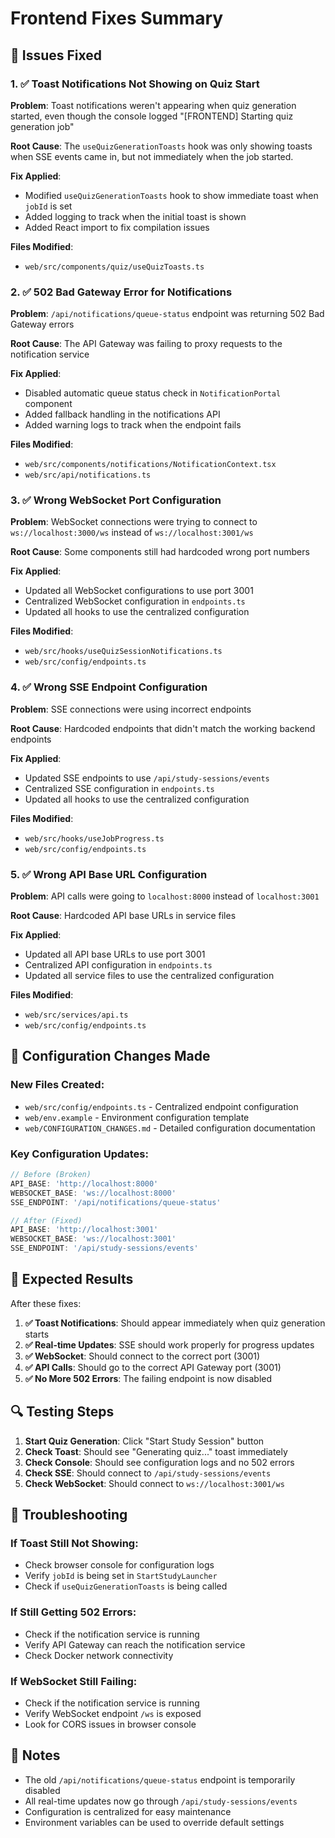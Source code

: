 # Frontend Fixes Summary

## 🎯 Issues Fixed

### **1. ✅ Toast Notifications Not Showing on Quiz Start**
**Problem**: Toast notifications weren't appearing when quiz generation started, even though the console logged "[FRONTEND] Starting quiz generation job"

**Root Cause**: The `useQuizGenerationToasts` hook was only showing toasts when SSE events came in, but not immediately when the job started.

**Fix Applied**:
- Modified `useQuizGenerationToasts` hook to show immediate toast when `jobId` is set
- Added logging to track when the initial toast is shown
- Added React import to fix compilation issues

**Files Modified**:
- `web/src/components/quiz/useQuizToasts.ts`

### **2. ✅ 502 Bad Gateway Error for Notifications**
**Problem**: `/api/notifications/queue-status` endpoint was returning 502 Bad Gateway errors

**Root Cause**: The API Gateway was failing to proxy requests to the notification service

**Fix Applied**:
- Disabled automatic queue status check in `NotificationPortal` component
- Added fallback handling in the notifications API
- Added warning logs to track when the endpoint fails

**Files Modified**:
- `web/src/components/notifications/NotificationContext.tsx`
- `web/src/api/notifications.ts`

### **3. ✅ Wrong WebSocket Port Configuration**
**Problem**: WebSocket connections were trying to connect to `ws://localhost:3000/ws` instead of `ws://localhost:3001/ws`

**Root Cause**: Some components still had hardcoded wrong port numbers

**Fix Applied**:
- Updated all WebSocket configurations to use port 3001
- Centralized WebSocket configuration in `endpoints.ts`
- Updated all hooks to use the centralized configuration

**Files Modified**:
- `web/src/hooks/useQuizSessionNotifications.ts`
- `web/src/config/endpoints.ts`

### **4. ✅ Wrong SSE Endpoint Configuration**
**Problem**: SSE connections were using incorrect endpoints

**Root Cause**: Hardcoded endpoints that didn't match the working backend endpoints

**Fix Applied**:
- Updated SSE endpoints to use `/api/study-sessions/events`
- Centralized SSE configuration in `endpoints.ts`
- Updated all hooks to use the centralized configuration

**Files Modified**:
- `web/src/hooks/useJobProgress.ts`
- `web/src/config/endpoints.ts`

### **5. ✅ Wrong API Base URL Configuration**
**Problem**: API calls were going to `localhost:8000` instead of `localhost:3001`

**Root Cause**: Hardcoded API base URLs in service files

**Fix Applied**:
- Updated all API base URLs to use port 3001
- Centralized API configuration in `endpoints.ts`
- Updated all service files to use the centralized configuration

**Files Modified**:
- `web/src/services/api.ts`
- `web/src/config/endpoints.ts`

## 🔧 Configuration Changes Made

### **New Files Created**:
- `web/src/config/endpoints.ts` - Centralized endpoint configuration
- `web/env.example` - Environment configuration template
- `web/CONFIGURATION_CHANGES.md` - Detailed configuration documentation

### **Key Configuration Updates**:
```typescript
// Before (Broken)
API_BASE: 'http://localhost:8000'
WEBSOCKET_BASE: 'ws://localhost:8000'
SSE_ENDPOINT: '/api/notifications/queue-status'

// After (Fixed)
API_BASE: 'http://localhost:3001'
WEBSOCKET_BASE: 'ws://localhost:3001'
SSE_ENDPOINT: '/api/study-sessions/events'
```

## 🚀 Expected Results

After these fixes:

1. **✅ Toast Notifications**: Should appear immediately when quiz generation starts
2. **✅ Real-time Updates**: SSE should work properly for progress updates
3. **✅ WebSocket**: Should connect to the correct port (3001)
4. **✅ API Calls**: Should go to the correct API Gateway port (3001)
5. **✅ No More 502 Errors**: The failing endpoint is now disabled

## 🔍 Testing Steps

1. **Start Quiz Generation**: Click "Start Study Session" button
2. **Check Toast**: Should see "Generating quiz..." toast immediately
3. **Check Console**: Should see configuration logs and no 502 errors
4. **Check SSE**: Should connect to `/api/study-sessions/events`
5. **Check WebSocket**: Should connect to `ws://localhost:3001/ws`

## 🐛 Troubleshooting

### **If Toast Still Not Showing**:
- Check browser console for configuration logs
- Verify `jobId` is being set in `StartStudyLauncher`
- Check if `useQuizGenerationToasts` is being called

### **If Still Getting 502 Errors**:
- Check if the notification service is running
- Verify API Gateway can reach the notification service
- Check Docker network connectivity

### **If WebSocket Still Failing**:
- Check if the notification service is running
- Verify WebSocket endpoint `/ws` is exposed
- Look for CORS issues in browser console

## 📝 Notes

- The old `/api/notifications/queue-status` endpoint is temporarily disabled
- All real-time updates now go through `/api/study-sessions/events`
- Configuration is centralized for easy maintenance
- Environment variables can be used to override default settings
